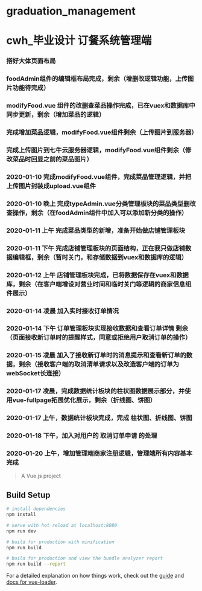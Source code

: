 # graduation_management

# cwh_毕业设计 订餐系统管理端

### 搭好大体页面布局

### foodAdmin组件的编辑框布局完成，剩余（增删改逻辑功能，上传图片功能待完成）

### modifyFood.vue 组件的改删查菜品操作完成，已在vuex和数据库中同步更新，剩余（增加菜品的逻辑）

### 完成增加菜品逻辑，modifyFood.vue组件剩余（上传图片到服务器）

### 完成上传图片到七牛云服务器逻辑，modifyFood.vue组件剩余（修改菜品时回显之前的菜品图片）

### 2020-01-10  完成modifyFood.vue组件，完成菜品管理逻辑，并把上传图片封装成upload.vue组件

### 2020-01-10 晚上 完成typeAdmin.vue分类管理板块的菜品类型删改查操作，剩余（在foodAdmin组件中加入可以添加新分类的操作）

### 2020-01-11 上午 完成菜品类型的新增，准备开始做店铺管理板块

### 2020-01-11  下午 完成店铺管理板块的页面结构，正在我只做店铺数据编辑框，剩余（暂时关门，和存储数据到vuex和数据库的逻辑）

### 2020-01-12  上午 店铺管理板块完成，已将数据保存在vuex和数据库，剩余（在客户端增设对营业时间和临时关门等逻辑的商家信息组件展示）

### 2020-01-14  凌晨  加入实时接收订单情况

### 2020-01-14  下午  订单管理板块实现接收数据和查看订单详情 剩余（页面接收新订单时的提醒样式，同意或拒绝用户取消订单的操作）

### 2020-01-15  凌晨  加入了接收新订单时的消息提示和查看新订单的数据，剩余（接收客户端的取消清单请求以及改造客户端的订单为webSocket长连接）

### 2020-01-17  凌晨，完成数据统计板块的柱状图数据展示部分，并使用vue-fullpage拓展优化展示，剩余（折线图、饼图）

### 2020-01-17  上午，数据统计板块完成，完成 柱状图、折线图、饼图

### 2020-01-18  下午，加入对用户的 取消订单申请 的处理

### 2020-01-20  上午，增加管理端商家注册逻辑，管理端所有内容基本完成

> A Vue.js project

## Build Setup

``` bash
# install dependencies
npm install

# serve with hot reload at localhost:8080
npm run dev

# build for production with minification
npm run build

# build for production and view the bundle analyzer report
npm run build --report
```

For a detailed explanation on how things work, check out the [guide](http://vuejs-templates.github.io/webpack/) and [docs for vue-loader](http://vuejs.github.io/vue-loader).
